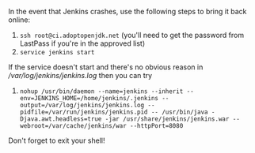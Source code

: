 In the event that Jenkins crashes, use the following steps to bring it back online:

1. `ssh root@ci.adoptopenjdk.net` (you'll need to get the password from LastPass if you're in the approved list)
2. `service jenkins start`

If the service doesn't start and there's no obvious reason in _/var/log/jenkins/jenkins.log_ then you can try

1. `nohup /usr/bin/daemon --name=jenkins --inherit --env=JENKINS_HOME=/home/jenkins/.jenkins --output=/var/log/jenkins/jenkins.log --pidfile=/var/run/jenkins/jenkins.pid -- /usr/bin/java -Djava.awt.headless=true -jar /usr/share/jenkins/jenkins.war --webroot=/var/cache/jenkins/war --httpPort=8080`

Don't forget to exit your shell!